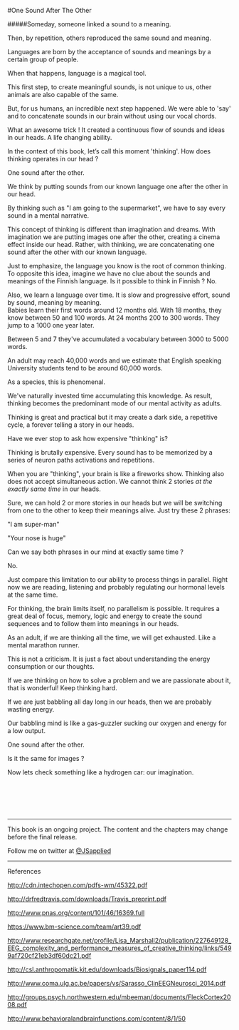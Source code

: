 #One Sound After The Other

#####Someday, someone linked a sound to a meaning. 

Then, by repetition, others reproduced the same sound and meaning. 

Languages are born by the acceptance of sounds and meanings by a certain group of people. 

When that happens, language is a magical tool. 

This first step, to create meaningful sounds, is not unique to us, other animals are also capable of the same. 

But, for us humans, an incredible next step happened. We were able to 'say' and to concatenate sounds in our brain without using our vocal chords.

What an awesome trick ! It created a continuous flow of sounds and ideas in our heads. A life changing ability. 

In the context of this book, let’s call this moment 'thinking'. 
How does thinking operates in our head ?  

One sound after the other.  

We think by putting sounds from our known language one after the other in our head. 

By thinking such as "I am going to the supermarket", we have to say every sound in a mental narrative.  

This concept of thinking is different than imagination and dreams. With imagination we are putting images one after the other, creating a cinema effect inside our head. Rather, with thinking, we are concatenating one sound after the other with our known language.

Just to emphasize, the language you know is the root of common thinking. To opposite this idea,  imagine we have no clue about the sounds and meanings of the Finnish language. Is it possible to think in Finnish ? No. 

Also, we learn a language over time. It is slow and progressive effort, sound by sound, meaning by meaning.  
Babies learn their first words around 12 months old. With 18 months, they know between 50 and 100 words. At 24 months 200 to 300 words. They jump to a 1000 one year later. 

Between 5 and 7 they've accumulated a vocabulary between 3000 to 5000 words. 

An adult may reach 40,000 words and we estimate that English speaking University students tend to be around 60,000 words. 

As a species, this is phenomenal. 

We've naturally invested time accumulating this knowledge. As result, thinking becomes the predominant mode of our mental activity as adults.  

Thinking is great and practical but it may create a dark side, a repetitive cycle, a forever telling a story in our heads.

Have we ever stop to ask how expensive "thinking" is?

Thinking is brutally expensive. Every sound has to be memorized  by a series of neuron paths activations and repetitions. 

When you are "thinking", your brain is like a fireworks show. Thinking also does not accept simultaneous action. We cannot think 2 stories *at the exactly same time* in our heads.

Sure, we can hold 2 or more stories in our heads but we will be switching from one to the other to keep their meanings alive. Just try these 2 phrases:

"I am super-man"

"Your nose is huge"

Can we say both phrases in our mind at exactly same time ?

No.

Just compare this limitation to our ability to process things in parallel. Right now we are reading, listening and probably regulating our hormonal levels at the same time. 

For thinking, the brain limits itself, no parallelism is possible. It requires a great deal of focus, memory, logic and energy to create the sound sequences and to follow them into meanings in our heads. 

As an adult, if we are thinking all the time, we will get exhausted. Like a mental marathon runner. 

This is not a criticism. It is just a fact about understanding the energy consumption or our thoughts.

If we are thinking on how to solve a problem and we are passionate about it, that is wonderful! Keep thinking hard. 

If we are just  babbling all day long in our heads, then we are probably wasting energy. 

Our babbling mind is like a gas-guzzler sucking our oxygen and energy for a low output. 

One sound after the other. 

Is it the same for images ? 

Now lets check something like a hydrogen car: our imagination. 

<br />
<br />
<br />
<br />

***

This book is an ongoing project. The content and the chapters may change before the final release.

Follow me on twitter at [@JSapplied](https://twitter.com/JSapplied) 



***



References


http://cdn.intechopen.com/pdfs-wm/45322.pdf

http://drfredtravis.com/downloads/Travis_preprint.pdf

http://www.pnas.org/content/101/46/16369.full

https://www.bm-science.com/team/art39.pdf

http://www.researchgate.net/profile/Lisa_Marshall2/publication/227649128_EEG_complexity_and_performance_measures_of_creative_thinking/links/5499af720cf21eb3df60dc21.pdf

http://csl.anthropomatik.kit.edu/downloads/Biosignals_paper114.pdf

http://www.coma.ulg.ac.be/papers/vs/Sarasso_ClinEEGNeurosci_2014.pdf

http://groups.psych.northwestern.edu/mbeeman/documents/FleckCortex2008.pdf

http://www.behavioralandbrainfunctions.com/content/8/1/50